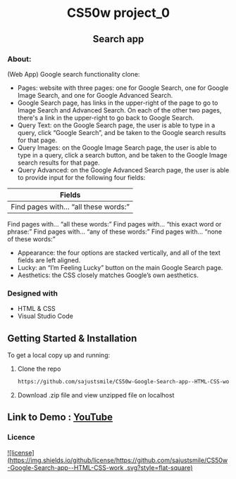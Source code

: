 
<!-- PROJECT TITLE -->
  <h1 align="center">CS50w project_0</h1>

 <h2 2 align="center">
    Search app
    <br />
    </h2>


### About:
(Web App) Google search functionality clone: 

* Pages: website with three pages: one for Google Search, one for Google Image Search, and one for Google Advanced Search.
* Google Search page, has links in the upper-right of the page to go to Image Search and Advanced Search. On each of the other two pages, there's  a link in the upper-right to go back to Google Search.
* Query Text: on the Google Search page, the user is able to type in a query, click “Google Search”, and be taken to the Google search results for that page.
* Query Images: on the Google Image Search page, the user is able to type in a query, click a search button, and be taken to the Google Image search results for that page.
* Query Advanced: on the Google Advanced Search page, the user is able to provide input for the following four fields:

Fields|
--------------|
Find pages with… “all these words:”|
Find pages with… “all these words:”
Find pages with… “this exact word or phrase:”
Find pages with… “any of these words:”
Find pages with… “none of these words:”

* Appearance: the four options are stacked vertically, and all of the text fields are left aligned.
* Lucky: an “I’m Feeling Lucky” button on the main Google Search page. 
* Aesthetics: the CSS closely matches Google’s own aesthetics.

### Designed with

* HTML & CSS
* Visual Studio Code

<!-- GETTING STARTED -->
## Getting Started & Installation

To get a local copy up and running:

1. Clone the repo
   ```sh
   https://github.com/sajustsmile/CS50w-Google-Search-app--HTML-CSS-work.git
   ```
2. Download .zip file and view unzipped file on localhost

<!-- USAGE EXAMPLES -->
## Link to Demo : [YouTube](https://youtu.be/qowzXPWyZF0)

### Licence
[![license](https://img.shields.io/github/license/https://github.com/sajustsmile/CS50w-Google-Search-app--HTML-CSS-work
.svg?style=flat-square)](https://github.com/sajustsmile/CS50w-Google-Search-app--HTML-CSS-work/blob/main/LICENSE)



